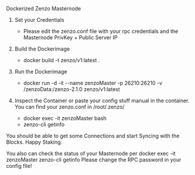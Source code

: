 Dockerized Zenzo Masternode

1. Set your Credentials
    - Please edit the zenzo.conf file with your rpc credentials and the Masternode PrivKey + Public Server IP

2. Build the Dockerimage
    - docker build -t zenzo/v1:latest .

3. Run the Dockerimage
    - docker run -d -it --name zenzoMaster -p 26210:26210 -v /zenzoData:/zenzo-2.1.0 zenzo/v1:latest 

4. Inspect the Container or paste your config stuff manual in the container. You can find your zenzo.conf in /root/.zenzo/
    - docker exec -it zenzoMaster bash
    - zenzo-cli getinfo

You should be able to get some Connections and start Syncing with the Blocks. Happy Staking.

You also can check the status of your Masternode per docker exec -it zenzoMaster zenzo-cli getinfo
Please change the RPC password in your config file!
